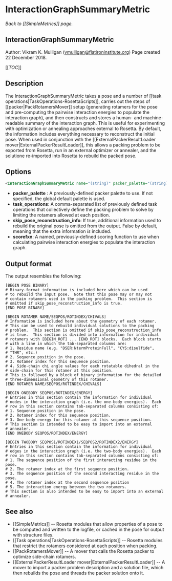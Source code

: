 # InteractionGraphSummaryMetric
*Back to [[SimpleMetrics]] page.*
## InteractionGraphSummaryMetric

Author: Vikram K. Mulligan (vmulligan@flatironinstitute.org)
Page created 22 December 2018.

[[_TOC_]]

## Description

The InteractionGraphSummaryMetric takes a pose and a number of [[task operations|TaskOperations-RosettaScripts]], carries out the steps of [[packer|PackRotamersMover]] setup (generating rotamers for the pose and pre-computing the pairwise interaction energies to populate the interaction graph), and then constructs and stores a human- and machine-readable summary of the interaction graph.  This is useful for experimenting with optimization or annealing approaches external to Rosetta.  By default, the information includes everything necessary to reconstruct the initial pose.  When used in conjunction with the [[ExternalPackerResultLoader mover|ExternalPackerResultLoader]], this allows a packing problem to be exported from Rosetta, run in an external optimizer or annealer, and the solutione re-imported into Rosetta to rebuild the packed pose.

## Options

```xml
<InteractionGraphSummaryMetric name="(string)" packer_palette="(string)" task_operations="(string)" skip_pose_reconstruction_info="(bool, false)" scorefxn="(string)" />
```

* **packer_palette** : A previously-defined packer palette to use.  If not specified, the global default palette is used.
* **task_operations**: A comma-separated list of previously defined task operations that collectively define the packing problem to solve by limiting the rotamers allowed at each position.
* **skip_pose_reconstruction_info**:  If true, additional information used to rebuild the original pose is omitted from the output.  False by default, meaning that the extra information _is_ included.
* **scorefxn**: A named, previously-defined scoring function to use when calculating pairwise interaction energies to populate the interaction graph.

## Output format

The output resembles the following:

```
[BEGIN POSE BINARY]
# Binary-format information is included here which can be used
# to rebuild the input pose.  Note that this pose may or may not
# contain rotamers used in the packing problem.  This section is
# omitted if skip_pose_reconstruction_info is true.
[END POSE BINARY]

[BEGIN ROTAMER NAME/SEQPOS/ROTINDEX/CHIVALS]
# Information is included here about the geometry of each rotamer.
# This can be used to rebuild individual solutions to the packing
# problem.  This section is omitted if skip_pose_reconstruction_info
# is true.  This section is divided into information for individual
# rotamers with [BEGIN_ROT] ... [END_ROT] blocks.  Each block starts
# with a line in which the tab-separated columns are:
# 1. Residue name (e.g. "DSER:NtermProteinFull", "CYS:disulfide",
# "THR", etc.)
# 2. Sequence position in the pose.
# 3. Rotamer index for this sequence position.
# 4. Side-chain chi angle values for each rotatable dihedral in the
# side-chain for this rotamer at this position.
# This is followed by a block of binary information for the detailed
# three-dimensional geometry of this rotamer.
[END ROTAMER NAME/SEQPOS/ROTINDEX/CHIVALS]

[BEGIN ONEBODY SEQPOS/ROTINDEX/ENERGY]
# Entries in this section contain the information for individual
# nodes in the interaction graph (i.e. the one-body energies).  Each
# row in this section contains tab-separated columns consisting of:
# 1. Sequence position in the pose.
# 2. Rotamer index for this sequence position.
# 3. One-body energy for this rotamer at this sequence position.
# This section is intended to be easy to import into an external
# annealer.
[END ONEBODY SEQPOS/ROTINDEX/ENERGY]

[BEGIN TWOBODY SEQPOS1/ROTINDEX1/SEQPOS2/ROTINDEX2/ENERGY]
# Entries in this section contain the information for individual
# edges in the interaction graph (i.e. the two-body energies).  Each
# row in this section contains tab-separated columns consisting of:
# 1. The sequence position of the first interacting residue in the pose.
# 2. The rotamer index at the first sequence position.
# 3. The sequence position of the second interacting residue in the pose.
# 4. The rotamer index at the second sequence position
# 5. The interaction energy between the two rotamers.
# This section is also intended to be easy to import into an external
# annealer.
```

## See also

* [[SimpleMetrics]] -- Rosetta modules that allow properties of a pose to be computed and written to the logfile, or cached in the pose for output with structure files.
* [[Task operations|TaskOperations-RosettaScripts]] -- Rosetta modules that restrict the rotamers considered at each position when packing.
* [[PackRotamersMover]] -- A mover that calls the Rosetta packer to optimize side-chain rotamers.
* [[ExternalPackerResultLoader mover|ExternalPackerResultLoader]] -- A mover to import a packer problem description and a solution file, which then rebuilds the pose and threads the packer solution onto it.